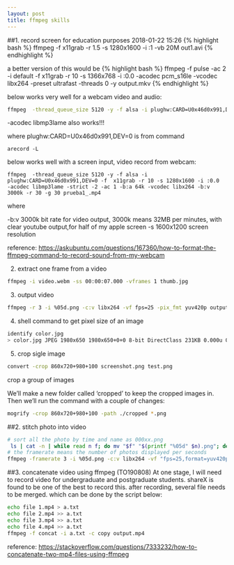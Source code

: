 ```yaml
---
layout: post
title: ffmpeg skills
---
```


##1. record screen for education purposes 2018-01-22 15:26 
{% highlight bash %}
ffmpeg -f x11grab -r 1.5 -s 1280x1600 -i :1 -vb 20M out1.avi
{% endhighlight %}

a better version of this would be 
{% highlight bash %}
ffmpeg -f pulse -ac 2 -i default -f x11grab -r 10 -s 1366x768 -i :0.0 -acodec pcm_s16le -vcodec libx264 -preset ultrafast -threads 0 -y output.mkv
{% endhighlight %}


below works very well for a webcam video and audio:
```bash
ffmpeg  -thread_queue_size 5120 -y -f alsa -i plughw:CARD=U0x46d0x991,DEV=0 -f v4l2 -i /dev/video0 -acodec aac -strict -2 -ac 1 -b:a 64k -vcodec libx264 -b:v 300k -r 30 -g 30 prueba1.mp4

```
-acodec libmp3lame also works!!!

where plughw:CARD=U0x46d0x991,DEV=0 is from command



```
arecord -L
```


below works well with a screen input, video record from webcam:
```
ffmpeg  -thread_queue_size 5120 -y -f alsa -i plughw:CARD=U0x46d0x991,DEV=0 -f  x11grab -r 10 -s 1280x1600 -i :0.0  -acodec libmp3lame -strict -2 -ac 1 -b:a 64k -vcodec libx264 -b:v 3000k -r 30 -g 30 prueba1_.mp4

```
where

-b:v 3000k  bit rate for video output, 3000k means 32MB per minutes, with clear youtube output,for half of my apple screen
-s 1600x1200  screen resolution


reference:
https://askubuntu.com/questions/167360/how-to-format-the-ffmpeg-command-to-record-sound-from-my-webcam


2. extract one frame from a video

```bash
ffmpeg -i video.webm -ss 00:00:07.000 -vframes 1 thumb.jpg 
```

3. output video 

```bash
ffmpeg -r 3 -i %05d.png -c:v libx264 -vf fps=25 -pix_fmt yuv420p output.mp4
```

4. shell command to get pixel size of an image

```bash
identify color.jpg
> color.jpg JPEG 1980x650 1980x650+0+0 8-bit DirectClass 231KB 0.000u 0:00.000
```

5. crop sigle image

```bash
convert -crop 860x720+980+100 screenshot.png test.png
```

crop a group of images

We’ll make a new folder called ‘cropped’ to keep the cropped images in. Then we’ll run the command with a couple of changes:
```bash
mogrify -crop 860x720+980+100 -path ./cropped *.png
```


##2. stitch photo into video

```bash
# sort all the photo by time and name as 000xx.png 
 ls | cat -n | while read n f; do mv "$f" "$(printf "%05d" $n).png"; done
# the framerate means the number of photos displayed per seconds
ffmpeg -framerate 3 -i %05d.png -c:v libx264 -vf "fps=25,format=yuv420p" output.mp4
```

##3. concatenate video using ffmpeg (TO190808)
    At one stage, I will need to record video for undergraduate and postgraduate students. shareX is found to be one of the best to record this. after recording, several file needs to be merged. which can be done by the script below:
```bash
echo file 1.mp4 > a.txt
echo file 2.mp4 >> a.txt
echo file 3.mp4 >> a.txt
echo file 4.mp4 >> a.txt
ffmpeg -f concat -i a.txt -c copy output.mp4
```
reference: https://stackoverflow.com/questions/7333232/how-to-concatenate-two-mp4-files-using-ffmpeg



